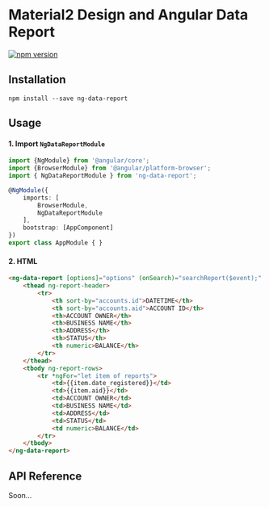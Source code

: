 # Material2 Design and Angular Data Report
[![npm version](https://badge.fury.io/js/ng-data-report.svg)](https://badge.fury.io/js/ng-data-report)

## Installation
```
npm install --save ng-data-report
```
## Usage
#### 1. Import `NgDataReportModule`

```ts
import {NgModule} from '@angular/core';
import {BrowserModule} from '@angular/platform-browser';
import { NgDataReportModule } from 'ng-data-report';

@NgModule({
    imports: [
        BrowserModule,
        NgDataReportModule
    ],
    bootstrap: [AppComponent]
})
export class AppModule { }
```

#### 2. HTML

```html
<ng-data-report [options]="options" (onSearch)="searchReport($event);" (onPaginate)="paginate($event);">
    <thead ng-report-header>
        <tr>
            <th sort-by="accounts.id">DATETIME</th>
            <th sort-by="accounts.aid">ACCOUNT ID</th>
            <th>ACCOUNT OWNER</th>
            <th>BUSINESS NAME</th>
            <th>ADDRESS</th>
            <th>STATUS</th>
            <th numeric>BALANCE</th>
        </tr>
    </thead>
    <tbody ng-report-rows>
        <tr *ngFor="let item of reports">
            <td>{{item.date_registered}}</td>
            <td>{{item.aid}}</td>
            <td>ACCOUNT OWNER</td>
            <td>BUSINESS NAME</td>
            <td>ADDRESS</td>
            <td>STATUS</td>
            <td numeric>BALANCE</td>
        </tr>
    </tbody>
</ng-data-report>
```
## API Reference


Soon...
